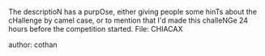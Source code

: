 The descriptioN has a purpOse, either giving people some hinTs about the cHallenge by camel case, or to mention that I'd made this challeNGe 24 hours before the competition started. 
File: CHIACAX

author: cothan


